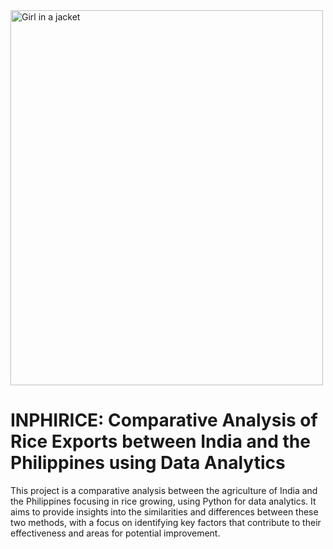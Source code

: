 <img src="img_girl.jpg" alt="Girl in a jacket" width="500" height="600">

# INPHIRICE: Comparative Analysis of Rice Exports between India and the Philippines using Data Analytics

This project is a comparative analysis between the agriculture of India and the Philippines focusing in rice growing, using Python for data analytics. It aims to provide insights into the similarities and differences between these two methods, with a focus on identifying key factors that contribute to their effectiveness and areas for potential improvement.
